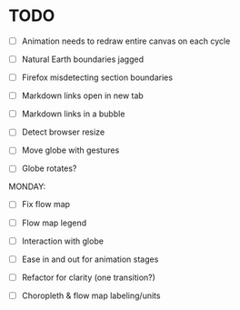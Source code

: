 # TODO

- [ ] Animation needs to redraw entire canvas on each cycle
- [ ] Natural Earth boundaries jagged

- [ ] Firefox misdetecting section boundaries
- [ ] Markdown links open in new tab

- [ ] Markdown links in a bubble
- [ ] Detect browser resize

- [ ] Move globe with gestures
- [ ] Globe rotates?


MONDAY:
- [ ] Fix flow map
- [ ] Flow map legend

- [ ] Interaction with globe
- [ ] Ease in and out for animation stages

- [ ] Refactor for clarity (one transition?)

- [ ] Choropleth & flow map labeling/units
